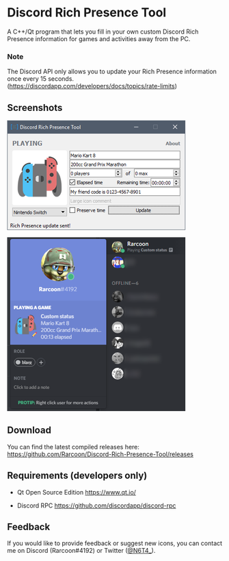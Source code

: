 # Discord Rich Presence Tool
A C++/Qt program that lets you fill in your own custom Discord Rich Presence information for games and activities away from the PC.

### Note
The Discord API only allows you to update your Rich Presence information once every 15 seconds. (https://discordapp.com/developers/docs/topics/rate-limits)

## Screenshots
![Main window](screenshots/1.png)

![The result in Discord](screenshots/2.png)

## Download
You can find the latest compiled releases here: https://github.com/Rarcoon/Discord-Rich-Presence-Tool/releases

## Requirements (developers only)
- Qt Open Source Edition
https://www.qt.io/

- Discord RPC
https://github.com/discordapp/discord-rpc

## Feedback
If you would like to provide feedback or suggest new icons, you can contact me on Discord (Rarcoon#4192) or Twitter ([@N6T4_](https://twitter.com/n6t4_ "@N6T4_")).
